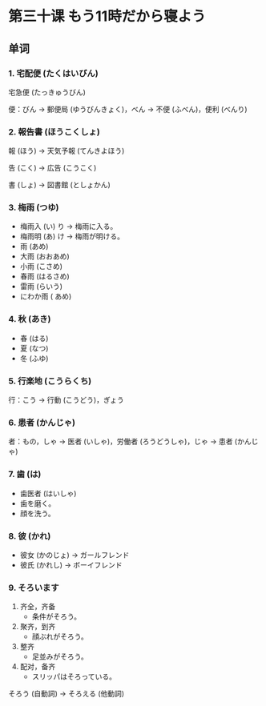 # 第三十课 もう11時だから寝よう
## 单词
### 1. 宅配便 (たくはいびん)
宅急便 (たっきゅうびん)

便：びん -> 郵便局 (ゆうびんきょく)，べん -> 不便 (ふべん)，便利 (べんり) 

### 2. 報告書 (ほうこくしょ)
報 (ほう) -> 天気予報 (てんきよほう)

告 (こく) -> 広告 (こうこく)

書 (しょ) -> 図書館 (としょかん)

### 3. 梅雨 (つゆ)
* 梅雨入 (い) り -> 梅雨に入る。
* 梅雨明 (あ) け -> 梅雨が明ける。
* 雨 (あめ)
* 大雨 (おおあめ)
* 小雨 (こさめ)
* 春雨 (はるさめ)
* 雷雨 (らいう)
* にわか雨 ( あめ)

### 4. 秋 (あき)
* 春 (はる)
* 夏 (なつ)
* 冬 (ふゆ)

### 5. 行楽地 (こうらくち)
行：こう -> 行動 (こうどう)，ぎょう

### 6. 患者 (かんじゃ)
者：もの，しゃ -> 医者 (いしゃ)，労働者 (ろうどうしゃ)，じゃ -> 患者 (かんじゃ)

### 7. 歯 (は)
* 歯医者 (はいしゃ)
* 歯を磨く。
* 顔を洗う。　

### 8. 彼 (かれ)
* 彼女 (かのじょ) -> ガールフレンド
* 彼氏 (かれし) -> ボーイフレンド

### 9. そろいます
1. 齐全，齐备
	* 条件がそろう。
2. 聚齐，到齐
	* 顔ぶれがそろう。
3. 整齐
	* 足並みがそろう。
4. 配对，备齐
	* スリッパはそろっている。

そろう (自動詞) -> そろえる (他動詞)


